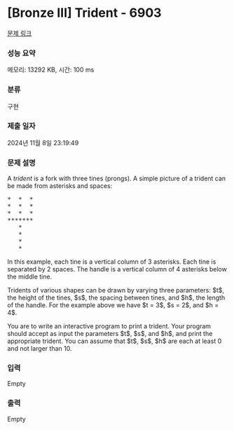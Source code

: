 # [Bronze III] Trident - 6903 

[문제 링크](https://www.acmicpc.net/problem/6903) 

### 성능 요약

메모리: 13292 KB, 시간: 100 ms

### 분류

구현

### 제출 일자

2024년 11월 8일 23:19:49

### 문제 설명

<p>A <em>trident</em> is a fork with three tines (prongs). A simple picture of a trident can be made from asterisks and spaces:</p>

<pre>*  *  *
*  *  *
*  *  *
*******
   *
   *
   *
   *
</pre>

<p>In this example, each tine is a vertical column of 3 asterisks. Each tine is separated by 2 spaces. The handle is a vertical column of 4 asterisks below the middle tine.</p>

<p>Tridents of various shapes can be drawn by varying three parameters: $t$, the height of the tines, $s$, the spacing between tines, and $h$, the length of the handle. For the example above we have $t = 3$, $s = 2$, and $h = 4$.</p>

<p>You are to write an interactive program to print a trident. Your program should accept as input the parameters $t$, $s$, and $h$, and print the appropriate trident. You can assume that $t$, $s$, $h$ are each at least 0 and not larger than 10.</p>

### 입력 

 Empty

### 출력 

 Empty

